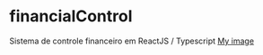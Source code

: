 # financialControl
Sistema de controle financeiro em ReactJS / Typescript
[My image](https://github.com/gabrielsmartim/financialControl/blob/master/media/Capturar.PNG)
